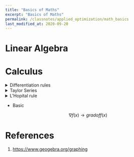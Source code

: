 ```yaml
---
title: "Basics of Maths"
excerpt: "Basics of Maths"
permalink: /classnotes/applied_optimization/math_basics
last_modified_at: 2020-09-20
---
```


# Linear Algebra



# Calculus

<details><summary>Differentiation rules</summary>

- Addition/subtraction<br>
  $
    f(x) = g(x) \pm h(x) \\
    f'(x) = \dfrac{df}{dx} = g'(x) \pm h'(x)
  $<br>

- Multiplication<br>
  $
    f(x) = g(x) * h(x) \\
    f'(x) = \dfrac{df}{dx} = g(x)*h'(x) + h(x)*g'(x)
  $

- Division<br>
  $
    f(x) = \dfrac{g(x)}{h(x)} \\
    f'(x) = \dfrac{df}{dx} = \dfrac{h(x)g'(x)-g(x)h'(x)}{h(x)^2}
  $
</details>


<details><summary>Taylor Series</summary>

- Taylor series can approximate any function $f(x)$ around some $x$

  $$
    f(x+h) = \sum_{i=0}^{\infin} \frac{h^i}{i!}f^{i}(x) \qquad \forall x \in  \textbf{dom } f
  $$

- it can also be written as

  $$
    f(x+h) = f(x) + hf'(x) + \frac{h^2}{2!}f''(x) + \dots
  $$
</details>


<details><summary>L'Hopital rule</summary>

- if
  $
    \lim_{x \to a} \dfrac{f(x)}{g(x)}
  $
  is of the form $\dfrac{0}{0}$ or $\dfrac{\infin}{\infty}$, then,

  $$
      \lim_{x \to a} \dfrac{f(x)}{g(x)} = \lim_{x \to a} \dfrac{f'(x)}{g'(x)} \quad \forall a \in \R
  $$
</details>



- Basic

  $$
  \nabla f(x) \rightarrow grad of f(x)
  $$


# References
1. https://www.geogebra.org/graphing

